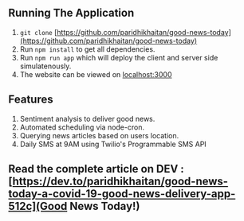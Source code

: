## Running The Application

1. `git clone` [https://github.com/paridhikhaitan/good-news-today](https://github.com/paridhikhaitan/good-news-today)
2. Run `npm install` to get all dependencies.
3. Run `npm run app` which will deploy the client and server side simulatenously.
4. The website can be viewed on [localhost:3000](localhost:3000)

## Features

1. Sentiment analysis to deliver good news.
2. Automated scheduling via node-cron.
3. Querying news articles based on users location.
4. Daily SMS at 9AM using Twilio's Programmable SMS API

## Read the complete article on DEV : [https://dev.to/paridhikhaitan/good-news-today-a-covid-19-good-news-delivery-app-512c](Good News Today!)
